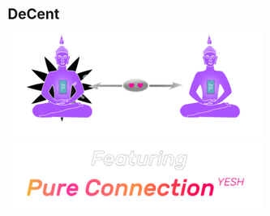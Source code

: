 # DeCent

<a href="">
    <img style="" src="assets/welcome.svg">
</a>


<img src="assets/pure_connection.svg">
